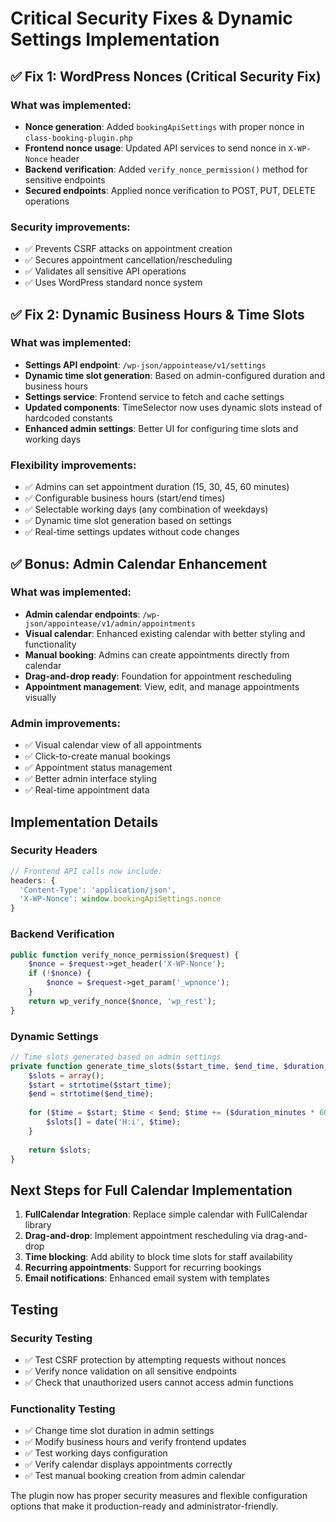 # Critical Security Fixes & Dynamic Settings Implementation

## ✅ Fix 1: WordPress Nonces (Critical Security Fix)

### What was implemented:
- **Nonce generation**: Added `bookingApiSettings` with proper nonce in `class-booking-plugin.php`
- **Frontend nonce usage**: Updated API services to send nonce in `X-WP-Nonce` header
- **Backend verification**: Added `verify_nonce_permission()` method for sensitive endpoints
- **Secured endpoints**: Applied nonce verification to POST, PUT, DELETE operations

### Security improvements:
- ✅ Prevents CSRF attacks on appointment creation
- ✅ Secures appointment cancellation/rescheduling
- ✅ Validates all sensitive API operations
- ✅ Uses WordPress standard nonce system

## ✅ Fix 2: Dynamic Business Hours & Time Slots

### What was implemented:
- **Settings API endpoint**: `/wp-json/appointease/v1/settings`
- **Dynamic time slot generation**: Based on admin-configured duration and business hours
- **Settings service**: Frontend service to fetch and cache settings
- **Updated components**: TimeSelector now uses dynamic slots instead of hardcoded constants
- **Enhanced admin settings**: Better UI for configuring time slots and working days

### Flexibility improvements:
- ✅ Admins can set appointment duration (15, 30, 45, 60 minutes)
- ✅ Configurable business hours (start/end times)
- ✅ Selectable working days (any combination of weekdays)
- ✅ Dynamic time slot generation based on settings
- ✅ Real-time settings updates without code changes

## ✅ Bonus: Admin Calendar Enhancement

### What was implemented:
- **Admin calendar endpoints**: `/wp-json/appointease/v1/admin/appointments`
- **Visual calendar**: Enhanced existing calendar with better styling and functionality
- **Manual booking**: Admins can create appointments directly from calendar
- **Drag-and-drop ready**: Foundation for appointment rescheduling
- **Appointment management**: View, edit, and manage appointments visually

### Admin improvements:
- ✅ Visual calendar view of all appointments
- ✅ Click-to-create manual bookings
- ✅ Appointment status management
- ✅ Better admin interface styling
- ✅ Real-time appointment data

## Implementation Details

### Security Headers
```javascript
// Frontend API calls now include:
headers: {
  'Content-Type': 'application/json',
  'X-WP-Nonce': window.bookingApiSettings.nonce
}
```

### Backend Verification
```php
public function verify_nonce_permission($request) {
    $nonce = $request->get_header('X-WP-Nonce');
    if (!$nonce) {
        $nonce = $request->get_param('_wpnonce');
    }
    return wp_verify_nonce($nonce, 'wp_rest');
}
```

### Dynamic Settings
```php
// Time slots generated based on admin settings
private function generate_time_slots($start_time, $end_time, $duration_minutes) {
    $slots = array();
    $start = strtotime($start_time);
    $end = strtotime($end_time);
    
    for ($time = $start; $time < $end; $time += ($duration_minutes * 60)) {
        $slots[] = date('H:i', $time);
    }
    
    return $slots;
}
```

## Next Steps for Full Calendar Implementation

1. **FullCalendar Integration**: Replace simple calendar with FullCalendar library
2. **Drag-and-drop**: Implement appointment rescheduling via drag-and-drop
3. **Time blocking**: Add ability to block time slots for staff availability
4. **Recurring appointments**: Support for recurring bookings
5. **Email notifications**: Enhanced email system with templates

## Testing

### Security Testing
- ✅ Test CSRF protection by attempting requests without nonces
- ✅ Verify nonce validation on all sensitive endpoints
- ✅ Check that unauthorized users cannot access admin functions

### Functionality Testing
- ✅ Change time slot duration in admin settings
- ✅ Modify business hours and verify frontend updates
- ✅ Test working days configuration
- ✅ Verify calendar displays appointments correctly
- ✅ Test manual booking creation from admin calendar

The plugin now has proper security measures and flexible configuration options that make it production-ready and administrator-friendly.